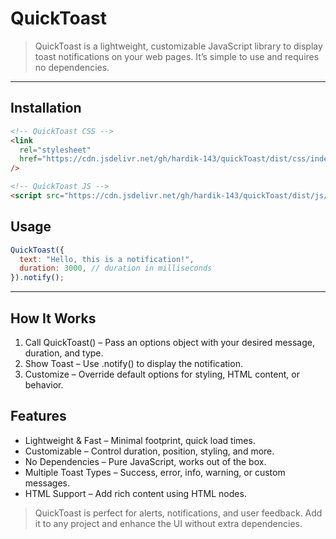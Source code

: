 # QuickToast

> QuickToast is a lightweight, customizable JavaScript library to display toast notifications on your web pages. It’s simple to use and requires no dependencies.

---

## Installation

```html
<!-- QuickToast CSS -->
<link
  rel="stylesheet"
  href="https://cdn.jsdelivr.net/gh/hardik-143/quickToast/dist/css/index.min.css"
/>

<!-- QuickToast JS -->
<script src="https://cdn.jsdelivr.net/gh/hardik-143/quickToast/dist/js/index.min.js"></script>
```

## Usage

```javascript
QuickToast({
  text: "Hello, this is a notification!",
  duration: 3000, // duration in milliseconds
}).notify();
```

---

## How It Works

1. Call QuickToast() – Pass an options object with your desired message, duration, and type.
2. Show Toast – Use .notify() to display the notification.
3. Customize – Override default options for styling, HTML content, or behavior.

## Features

- Lightweight & Fast – Minimal footprint, quick load times.
- Customizable – Control duration, position, styling, and more.
- No Dependencies – Pure JavaScript, works out of the box.
- Multiple Toast Types – Success, error, info, warning, or custom messages.
- HTML Support – Add rich content using HTML nodes.

> QuickToast is perfect for alerts, notifications, and user feedback. Add it to any project and enhance the UI without extra dependencies.
